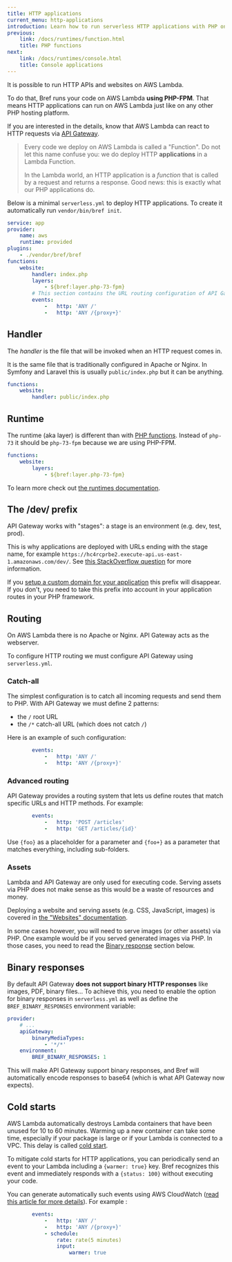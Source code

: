 ```yaml
---
title: HTTP applications
current_menu: http-applications
introduction: Learn how to run serverless HTTP applications with PHP on AWS Lambda using Bref.
previous:
    link: /docs/runtimes/function.html
    title: PHP functions
next:
    link: /docs/runtimes/console.html
    title: Console applications
---
```


It is possible to run HTTP APIs and websites on AWS Lambda.

To do that, Bref runs your code on AWS Lambda **using PHP-FPM**. That means HTTP applications can run on AWS Lambda just like on any other PHP hosting platform.

If you are interested in the details, know that AWS Lambda can react to HTTP requests via [API Gateway](https://aws.amazon.com/api-gateway/).

> Every code we deploy on AWS Lambda is called a "Function". Do not let this name confuse you: we do deploy HTTP **applications** in a Lambda Function.
>
> In the Lambda world, an HTTP application is a *function* that is called by a request and returns a response. Good news: this is exactly what our PHP applications do.

Below is a minimal `serverless.yml` to deploy HTTP applications. To create it automatically run `vendor/bin/bref init`.

```yaml
service: app
provider:
    name: aws
    runtime: provided
plugins:
    - ./vendor/bref/bref
functions:
    website:
        handler: index.php
        layers:
            - ${bref:layer.php-73-fpm}
        # This section contains the URL routing configuration of API Gateway
        events:
            -   http: 'ANY /'
            -   http: 'ANY /{proxy+}'
```

## Handler

The *handler* is the file that will be invoked when an HTTP request comes in.

It is the same file that is traditionally configured in Apache or Nginx. In Symfony and Laravel this is usually `public/index.php` but it can be anything.

```yaml
functions:
    website:
        handler: public/index.php
```

## Runtime

The runtime (aka layer) is different than with [PHP functions](function.md). Instead of `php-73` it should be `php-73-fpm` because we are using PHP-FPM.

```yaml
functions:
    website:
        layers:
            - ${bref:layer.php-73-fpm}
```

To learn more check out [the runtimes documentation](/docs/runtimes/README.md).

## The /dev/ prefix

API Gateway works with "stages": a stage is an environment (e.g. dev, test, prod).

This is why applications are deployed with URLs ending with the stage name, for example `https://hc4rcprbe2.execute-api.us-east-1.amazonaws.com/dev/`. See [this StackOverflow question](https://stackoverflow.com/questions/46857335/how-to-remove-stage-from-urls-for-aws-lambda-functions-serverless-framework) for more information.

If you [setup a custom domain for your application](/docs/environment/custom-domains.md) this prefix will disappear. If you don't, you need to take this prefix into account in your application routes in your PHP framework.

## Routing

On AWS Lambda there is no Apache or Nginx. API Gateway acts as the webserver.

To configure HTTP routing we must configure API Gateway using `serverless.yml`.

### Catch-all

The simplest configuration is to catch all incoming requests and send them to PHP. With API Gateway we must define 2 patterns:

- the `/` root URL
- the `/*` catch-all URL (which does not catch `/`)

Here is an example of such configuration:

```yaml
        events:
            -   http: 'ANY /'
            -   http: 'ANY /{proxy+}'
```

### Advanced routing

API Gateway provides a routing system that lets us define routes that match specific URLs and HTTP methods. For example:

```yaml
        events:
            -   http: 'POST /articles'
            -   http: 'GET /articles/{id}'
```

Use `{foo}` as a placeholder for a parameter and `{foo+}` as a parameter that matches everything, including sub-folders.

### Assets

Lambda and API Gateway are only used for executing code. Serving assets via PHP does not make sense as this would be a waste of resources and money.

Deploying a website and serving assets (e.g. CSS, JavaScript, images) is covered in [the "Websites" documentation](/docs/websites.md).

In some cases however, you will need to serve images (or other assets) via PHP. One example would be if you served generated images via PHP. In those cases, you need to read the [Binary response](#binary-responses) section below.

## Binary responses

By default API Gateway **does not support binary HTTP responses** like images, PDF, binary files… To achieve this, you need to enable the option for binary responses in `serverless.yml` as well as define the `BREF_BINARY_RESPONSES` environment variable:

```yaml
provider:
    # ...
    apiGateway:
        binaryMediaTypes:
            - '*/*'
    environment:
        BREF_BINARY_RESPONSES: 1
```

This will make API Gateway support binary responses, and Bref will automatically encode responses to base64 (which is what API Gateway now expects).

## Cold starts

AWS Lambda automatically destroys Lambda containers that have been unused for 10 to 60 minutes. Warming up a new container can take some time, especially if your package is large or if your Lambda is connected to a VPC. This delay is called [cold start](https://mikhail.io/serverless/coldstarts/aws/).

To mitigate cold starts for HTTP applications, you can periodically send an event to your Lambda including a `{warmer: true}` key. Bref recognizes this event and immediately responds with a `{status: 100}` without executing your code.

You can generate automatically such events using AWS CloudWatch ([read this article for more details](https://www.jeremydaly.com/lambda-warmer-optimize-aws-lambda-function-cold-starts/)). For example :

```yaml
        events:
            -   http: 'ANY /'
            -   http: 'ANY /{proxy+}'
            - schedule:
                rate: rate(5 minutes)
                input:
                    warmer: true
```
